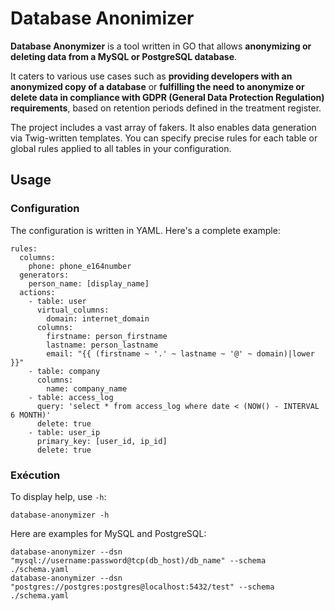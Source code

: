 # Database Anonimizer

**Database Anonymizer** is a tool written in GO that allows **anonymizing or deleting data from a MySQL or PostgreSQL database**.

It caters to various use cases such as **providing developers with an anonymized copy of a database** or **fulfilling the need to anonymize or delete data in compliance with GDPR (General Data Protection Regulation) requirements**, based on retention periods defined in the treatment register.

The project includes a vast array of fakers. It also enables data generation via Twig-written templates. You can specify precise rules for each table or global rules applied to all tables in your configuration.

## Usage

### Configuration

The configuration is written in YAML. Here's a complete example:

```
rules:
  columns:
    phone: phone_e164number
  generators:
    person_name: [display_name]
  actions:
    - table: user
      virtual_columns:
        domain: internet_domain
      columns:
        firstname: person_firstname
        lastname: person_lastname
        email: "{{ (firstname ~ '.' ~ lastname ~ '@' ~ domain)|lower }}"
    - table: company
      columns:
        name: company_name
    - table: access_log
      query: 'select * from access_log where date < (NOW() - INTERVAL 6 MONTH)'
      delete: true
    - table: user_ip
      primary_key: [user_id, ip_id]
      delete: true
```

### Exécution

To display help, use `-h`:

```
database-anonymizer -h
```

Here are examples for MySQL and PostgreSQL:

```
database-anonymizer --dsn "mysql://username:password@tcp(db_host)/db_name" --schema ./schema.yaml
database-anonymizer --dsn "postgres://postgres:postgres@localhost:5432/test" --schema ./schema.yaml
```

